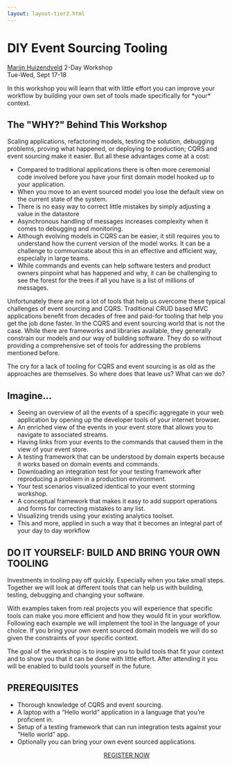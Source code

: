 ```yaml
---
layout: layout-tier2.html
---
```

<div class="container section workshop-single-page">
    <!-- begin workshop element -->
    <div class="row">
      <div class="col-xs-12 col-sm-2">
            <div class="speaker-container">
                <a href="../speakers/marijn-huizendveld.html"><div class="speaker-img marijn-huizendveld keep-color"></div></a>
                </div>
            </div>
        <div class="col-xs-12 col-sm-8 content">
            <h1 class="section-header">DIY Event Sourcing Tooling</h1>
            <span class="speaker-name"><a href="../speakers/marijn-huizendveld.html">Marijn Huizendveld</a></span>
            <span class="duration">2-Day Workshop<br>Tue-Wed, Sept 17-18</span>
            <!--<a class="btn get-ticket-btn" href="https://ti.to/eddd/explore-ddd-2019">GET YOUR TICKET</a>-->
            <div class="spacer"></div>
            <p>In this workshop you will learn that with little effort you can improve your workflow by building your own set of tools made specifically for *your* context.</p>
            <h2 class="speaker-subheader">The "WHY?" Behind This Workshop</h2>
            <p>Scaling applications, refactoring models, testing the solution, debugging problems, proving what happened, or deploying to production; CQRS and event sourcing make it easier. But all these advantages come at a cost:</p>
            <ul>
                <li>Compared to traditional applications there is often more ceremonial code involved before you have your first domain model hooked up to your application.</li>
                <li>When you move to an event sourced model you lose the default view on the current state of the system.</li>
                <li>There is no easy way to correct little mistakes by simply adjusting a value in the datastore</li>
                <li>Asynchronous handling of messages increases complexity when it comes to debugging and monitoring.</li>
                <li>Although evolving models in CQRS can be easier, it still requires you to understand how the current version of the model works. It can be a challenge to communicate about this in an effective and efficient way, especially in large teams.</li>
                <li>While commands and events can help software testers and product owners pinpoint what has happened and why, it can be challenging to see the forest for the trees if all you have is a list of millions of messages.</li>
            </ul>
            <p>Unfortunately there are not a lot of tools that help us overcome these typical challenges of event sourcing and CQRS. Traditional CRUD based MVC applications benefit from decades of free and paid-for tooling that help you get the job done faster. In the CQRS and event sourcing world that is not the case. While there are frameworks and libraries available, they generally constrain our models and our way of building software. They do so without providing a comprehensive set of tools for addressing the problems mentioned before.</p>
            <p>The cry for a lack of tooling for CQRS and event sourcing is as old as the approaches are themselves. So where does that leave us? What can we do?</p>
            <h2 class="speaker-subheader">Imagine...</h2>
            <ul>
                <li>Seeing an overview of all the events of a specific aggregate in your web application by opening up the developer tools of your internet browser.</li>
                <li>An enriched view of the events in your event store that allows you to navigate to associated streams.</li>
                <li>Having links from your events to the commands that caused them in the view of your event store.</li>
                <li>A testing framework that can be understood by domain experts because it works based on domain events and commands.</li>
                <li>Downloading an integration test for your testing framework after reproducing a problem in a production environment.</li>
                <li>Your test scenarios visualized identical to your event storming workshop.</li>
                <li>A conceptual framework that makes it easy to add support operations and forms for correcting mistakes to any list.</li>
                <li>Visualizing trends using your existing analytics toolset.</li>
                <li>This and more, applied in such a way that it becomes an integral part of your day to day workflow</li>
            </ul>
            <h2 class="speaker-subheader">DO IT YOURSELF: BUILD AND BRING YOUR OWN TOOLING</h2>
            <p>Investments in tooling pay off quickly. Especially when you take small steps. Together we will look at different tools that can help us with building, testing, debugging and changing your software.</p>
            <p>With examples taken from real projects you will experience that specific tools can make you more efficient and how they would fit in your workflow. Following each example we will implement the tool in the language of your choice. If you bring your own event sourced domain models we will do so given the constraints of your specific context.</p>
            <p>The goal of the workshop is to inspire you to build tools that fit your context and to show you that it can be done with little effort. After attending it you will be enabled to build tools yourself in the future.</p>
            <h2 class="speaker-subheader">PREREQUISITES</h2>
            <ul>
                <li>Thorough knowledge of CQRS and event sourcing.</li>
                <li>A laptop with a “Hello world” application in a language that you’re proficient in.</li>
                <li>Setup of a testing framework that can run integration tests against your “Hello world” app.</li>
                <li>Optionally you can bring your own event sourced applications.</li>
            <ul>
            <div class="col-xs-12" align="center">
                <a class="btn get-ticket-btn" href="https://ti.to/eddd/explore-ddd-2019">REGISTER NOW</a>
            </div>
            </div>
        </div>
    </div>
</div>